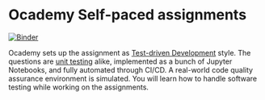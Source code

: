 # Ocademy Self-paced assignments

[![Binder](http://mybinder.org/badge_logo.svg)](https://mybinder.org/v2/gh/open-academy/machine-learning/main?urlpath=assignments/)

Ocademy sets up the assignment as [Test-driven Development](https://en.wikipedia.org/wiki/Test-driven_development) style. The questions are [unit testing](https://en.wikipedia.org/wiki/Unit_testing) alike, implemented as a bunch of Jupyter Notebooks, and fully automated through CI/CD. A real-world code quality assurance environment is simulated. You will learn how to handle software testing while working on the assignments.
